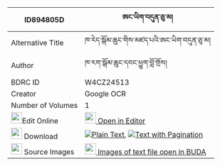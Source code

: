 |ID894805D|ཨང་ཡིག་བདུན་ཅུ་མ། 
| --- | --- 
|Alternative Title |ཁ་རེད་སྒོམ་ཆུང་གིས་མཛད་པའི་ཨང་ཡིག་བདུན་ཅུ་མ།
|Author| ཁ་རག་སྒོམ་ཆུང་དབང་ཕྱུག་བློ་གྲོས།
|BDRC ID | W4CZ24513
|Creator | Google OCR
|Number of Volumes| 1
|<img width="25" src="https://img.icons8.com/color/25/000000/edit-property.png">Edit Online| [<img width="25" src="https://avatars.githubusercontent.com/u/45091458?s=200&v=4"> Open in Editor](http://editor.openpecha.org/ID894805D)
|<img width="25" src="https://img.icons8.com/fluent/48/000000/download-2.png"/>  Download | [![](https://img.icons8.com/color/20/000000/txt.png)Plain Text](https://github.com/Openpecha/ID894805D/releases/download/v1/angyik_dunchu_ma_plain_ID894805D.zip), [![](https://img.icons8.com/color/20/000000/txt.png)Text with Pagination](https://github.com/Openpecha/ID894805D/releases/download/v1/angyik_dunchu_ma_pages_ID894805D.zip)
|<img width="25" src="https://img.icons8.com/plasticine/100/000000/pictures-folder.png"/>  Source Images | [<img width="25" src="https://library.bdrc.io/icons/BUDA-small.svg"> Images of text file open in BUDA](https://library.bdrc.io/show/bdr:W4CZ24513)
